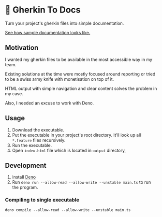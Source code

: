 # 📄 Gherkin To Docs

Turn your project's gherkin files into simple documentation.

[See how sample documentation looks like.](https://pietmichal.github.io/gherkin-to-docs/example)

## Motivation

I wanted my gherkin files to be available in the most accessible way in my team.

Existing solutions at the time were mostly focused around reporting or tried to be a swiss army knife with monetisation on top of it.

HTML output with simple navigation and clear content solves the problem in my case.

Also, I needed an excuse to work with Deno.

## Usage

1. Download the executable.
2. Put the executable in your project's root directory. It'll look up all `*.feature` files recursively.
3. Run the executable.
4. Open `index.html` file which is located in `output` directory,

## Development

1. Install [Deno](https://deno.land)
2. Run `deno run --allow-read --allow-write --unstable main.ts` to run the program.

### Compiling to single executable

`deno compile --allow-read --allow-write --unstable main.ts`

